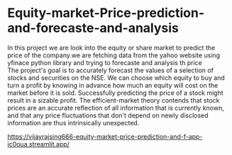 # Equity-market-Price-prediction-and-forecaste-and-analysis
In this project we are look into the equity or share market to predict the price of the company.we are fetching data from the yahoo website using yfinace python library and trying to forecaste and analysis th price  
The project's goal is to accurately forecast the values of a selection of stocks and securities on the NSE. We can choose which equity to buy and turn a profit by knowing in advance how much an equity will cost on the market before it is sold. Successfully predicting the price of a stock might result in a sizable profit. The efficient-market theory contends that stock prices are an accurate reflection of all information that is currently known, and that any price fluctuations that don't depend on newly disclosed information are thus intrinsically unexpected. 

https://vijayrajsing666-equity-market-price-prediction-and-f-app-ic0oua.streamlit.app/
